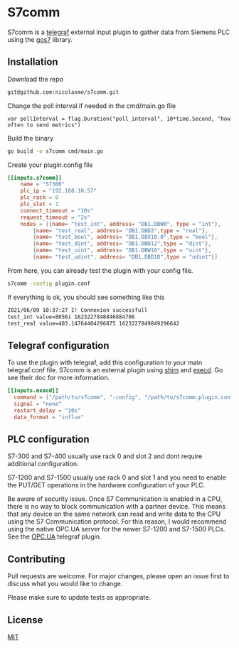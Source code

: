 # S7comm

S7comm is a [telegraf](https://github.com/influxdata/telegraf) external input plugin to gather data from Siemens PLC using the [gos7](https://github.com/robinson/gos7) library.

## Installation

Download the repo

```bash
git@github.com:nicolasme/s7comm.git
```

Change the poll interval if needed in the cmd/main.go file

```golang
var pollInterval = flag.Duration("poll_interval", 10*time.Second, "how often to send metrics")
```

Build the binary

```bash
go build -o s7comm cmd/main.go
```

Create your plugin.config file

```toml
[[inputs.s7comm]]
	name = "S7300"
	plc_ip = "192.168.10.57"
	plc_rack = 0
	plc_slot = 1
    connect_timeout = "10s"
    request_timeout = "2s"
    nodes = [{name= "test_int", address= "DB1.DBW0", type = "int"},
        {name= "test_real", address= "DB1.DBD2",type = "real"},
        {name= "test_bool", address= "DB1.DBX10.0",type = "bool"},
        {name= "test_dint", address= "DB1.DBD12",type = "dint"},
        {name= "test_uint", address= "DB1.DBW16",type = "uint"},
        {name= "test_udint", address= "DB1.DBD18",type = "udint"}]
```

From here, you can already test the plugin with your config file.

```bash
s7comm -config plugin.conf
```

If everything is ok, you should see something like this

```bash
2021/06/09 10:37:27 I! Connexion successfull
test_int value=8056i 1623227848846884706
test_real value=403.14764404296875 1623227849849296642
```

## Telegraf configuration

To use the plugin with telegraf, add this configuration to your main telegraf.conf file. S7comm is an external plugin using [shim](https://github.com/influxdata/telegraf/blob/master/plugins/common/shim/README.md) and [execd](https://github.com/influxdata/telegraf/tree/master/plugins/inputs/execd). Go see their doc for more information.

```toml
[[inputs.execd]]
  command = ["/path/to/s7comm", "-config", "/path/to/s7comm.plugin.conf"]
  signal = "none"
  restart_delay = "10s"
  data_format = "influx"
```

## PLC configuration

S7-300 and S7-400 usually use rack 0 and slot 2 and dont require additional configuration.

S7-1200 and S7-1500 usually use rack 0 and slot 1 and you need to enable the PUT/GET operations in the hardware configuration of your PLC.

Be aware of security issue. Once S7 Communication is enabled in a CPU, there is no way to block communication with a partner device. This means that any device on the same network can read and write data to the CPU using the S7 Communication protocol. For this reason, I would recommend using the native OPC.UA server for the newer S7-1200 and S7-1500 PLCs. See the [OPC.UA](https://github.com/influxdata/telegraf/tree/master/plugins/inputs/opcua) telegraf plugin.

## Contributing

Pull requests are welcome. For major changes, please open an issue first to discuss what you would like to change.

Please make sure to update tests as appropriate.

## License

[MIT](https://choosealicense.com/licenses/mit/)
